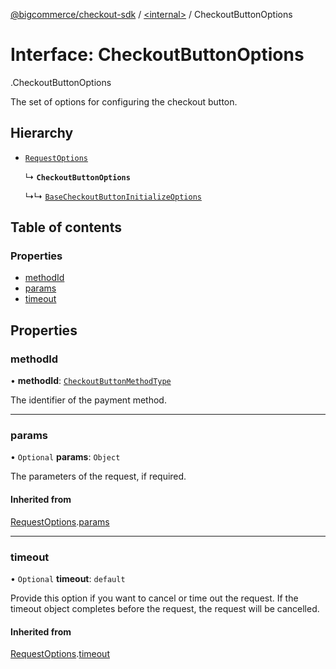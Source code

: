 [@bigcommerce/checkout-sdk](../README.md) / [<internal\>](../modules/internal_.md) / CheckoutButtonOptions

# Interface: CheckoutButtonOptions

[<internal>](../modules/internal_.md).CheckoutButtonOptions

The set of options for configuring the checkout button.

## Hierarchy

- [`RequestOptions`](internal_.RequestOptions.md)

  ↳ **`CheckoutButtonOptions`**

  ↳↳ [`BaseCheckoutButtonInitializeOptions`](internal_.BaseCheckoutButtonInitializeOptions.md)

## Table of contents

### Properties

- [methodId](internal_.CheckoutButtonOptions.md#methodid)
- [params](internal_.CheckoutButtonOptions.md#params)
- [timeout](internal_.CheckoutButtonOptions.md#timeout)

## Properties

### methodId

• **methodId**: [`CheckoutButtonMethodType`](../enums/internal_.CheckoutButtonMethodType.md)

The identifier of the payment method.

___

### params

• `Optional` **params**: `Object`

The parameters of the request, if required.

#### Inherited from

[RequestOptions](internal_.RequestOptions.md).[params](internal_.RequestOptions.md#params)

___

### timeout

• `Optional` **timeout**: `default`

Provide this option if you want to cancel or time out the request. If the
timeout object completes before the request, the request will be
cancelled.

#### Inherited from

[RequestOptions](internal_.RequestOptions.md).[timeout](internal_.RequestOptions.md#timeout)
